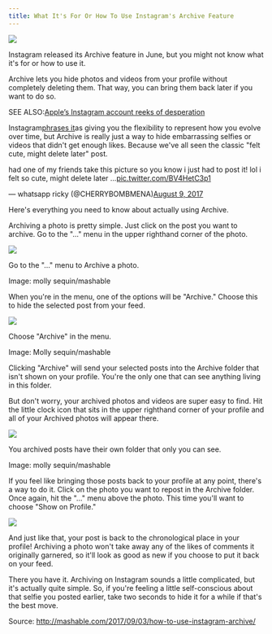 ```yaml
---
title: What It's For Or How To Use Instagram's Archive Feature
---
```



![](http://img1.tuicool.com/3uMnYvI.png!web)

Instagram released its Archive feature in June, but you might not know what it's for or how to use it.

Archive lets you hide photos and videos from your profile without completely deleting them. That way, you can bring them back later if you want to do so.

SEE ALSO:[Apple’s Instagram account reeks of desperation](http://mashable.com/2017/08/08/apple-instagram-needs-help/)

Instagram[phrases it](https://instagram-press.com/blog/2017/06/13/archive/)as giving you the flexibility to represent how you evolve over time, but Archive is really just a way to hide embarrassing selfies or videos that didn't get enough likes. Because we've all seen the classic "felt cute, might delete later" post. 

had one of my friends take this picture so you know i just had to post it! lol i felt so cute, might delete later ...[pic.twitter.com/BV4HetC3p1](https://t.co/BV4HetC3p1)

— whatsapp ricky \(@CHERRYBOMBMENA\)[August 9, 2017](https://twitter.com/CHERRYBOMBMENA/status/895348055909605378)

Here's everything you need to know about actually using Archive.

Archiving a photo is pretty simple. Just click on the post you want to archive. Go to the "..." menu in the upper righthand corner of the photo.

![](http://img2.tuicool.com/R7RJrmf.jpg!web)

Go to the "..." menu to Archive a photo.

Image: molly sequin/mashable

When you're in the menu, one of the options will be "Archive." Choose this to hide the selected post from your feed.

![](http://img2.tuicool.com/VJbIBje.png!web)

Choose "Archive" in the menu.

Image: Molly sequin/mashable

Clicking "Archive" will send your selected posts into the Archive folder that isn't shown on your profile. You're the only one that can see anything living in this folder.

But don't worry, your archived photos and videos are super easy to find. Hit the little clock icon that sits in the upper righthand corner of your profile and all of your Archived photos will appear there.

![](http://img2.tuicool.com/YvERre6.png!web)

You archived posts have their own folder that only you can see.

Image: molly sequin/mashable

If you feel like bringing those posts back to your profile at any point, there's a way to do it. Click on the photo you want to repost in the Archive folder. Once again, hit the "..." menu above the photo. This time you'll want to choose "Show on Profile."

![](http://img2.tuicool.com/bay6niv.png!web)

And just like that, your post is back to the chronological place in your profile! Archiving a photo won't take away any of the likes of comments it originally garnered, so it'll look as good as new if you choose to put it back on your feed.

There you have it. Archiving on Instagram sounds a little complicated, but it's actually quite simple. So, if you're feeling a little self-conscious about that selfie you posted earlier, take two seconds to hide it for a while if that's the best move.


Source: http://mashable.com/2017/09/03/how-to-use-instagram-archive/
